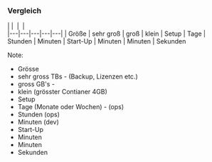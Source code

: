 ### <i class="fa fa-th-list" aria-hidden="true"></i> Vergleich
|   | <img style="border: none; box-shadow: none; background: none"  data-src="/media/network_server.png"></img>  | <img style="border: none; box-shadow: none; background: none"  data-src="/media/VirtualBox-icon.png"></img>  | <img style="border: none; box-shadow: none; background: none"  data-src="/media/docker-logo.png"></img>  
|---|---|---|---|---|
| Größe  | <!-- .element: class="fragment" -->sehr groß  | <!-- .element: class="fragment" -->groß  |  <!-- .element: class="fragment" -->klein
| Setup  | <!-- .element: class="fragment" -->Tage  | <!-- .element: class="fragment" -->Stunden  |  <!-- .element: class="fragment" -->Minuten
| Start-Up | <!-- .element: class="fragment" -->Minuten  | <!-- .element: class="fragment" -->Minuten  |  <!-- .element: class="fragment" -->Sekunden

Note:
- Grösse
 - sehr gross TBs - (Backup, Lizenzen etc.)
 - gross GB's -
 - klein (grösster Contianer 4GB)
- Setup
 - Tage (Monate oder Wochen) - (ops)
 - Stunden (ops)
 - Minuten (dev)
- Start-Up
 - Minuten
 - Minuten
 - Sekunden
